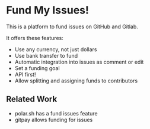 # Fund My Issues!

This is a platform to fund issues on GitHub and Gitlab.

It offers these features:

- Use any currency, not just dollars
- Use bank transfer to fund
- Automatic integration into issues as comment or edit
- Set a funding goal
- API first!
- Allow splitting and assigning funds to contributors


Related Work
------------

- polar.sh has a fund issues feature
- gitpay allows funding for issues
